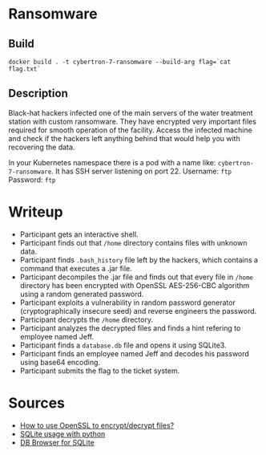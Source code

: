 # Ransomware

## Build

```
docker build . -t cybertron-7-ransomware --build-arg flag=`cat flag.txt`
```

## Description

Black-hat hackers infected one of the main servers of the water treatment station with custom ransomware.
They have encrypted very important files required for smooth operation of the facility.
Access the infected machine and check if the hackers left anything behind that would help you with recovering the data.

In your Kubernetes namespace there is a pod with a name like: `cybertron-7-ransomware`.
It has SSH server listening on port 22.
Username: `ftp`
Password: `ftp`

# Writeup

-   Participant gets an interactive shell.
-   Participant finds out that `/home` directory contains files with unknown data.
-   Participant finds `.bash_history` file left by the hackers, which contains a command that executes a .jar file.
-   Participant decompiles the .jar file and finds out that every file in `/home` directory has been encrypted with OpenSSL AES-256-CBC algorithm using a random generated password.
-   Participant exploits a vulnerability in random password generator (cryptographically insecure seed) and reverse engineers the password.
-   Participant decrypts the `/home` directory.
-   Participant analyzes the decrypted files and finds a hint refering to employee named Jeff.
-   Participant finds a `database.db` file and opens it using SQLite3.
-   Participant finds an employee named Jeff and decodes his password using base64 encoding.
-   Participant submits the flag to the ticket system.

# Sources

-   [How to use OpenSSL to encrypt/decrypt files?](https://stackoverflow.com/a/16056298/12126676)
-   [SQLite usage with python](https://docs.python.org/3/library/sqlite3.html)
-   [DB Browser for SQLite](https://sqlitebrowser.org/)
